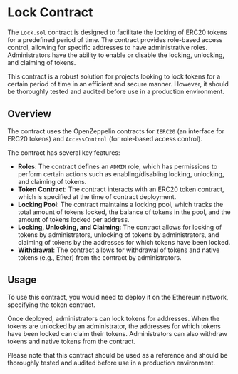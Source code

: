 # Lock Contract

The `Lock.sol` contract is designed to facilitate the locking of ERC20 tokens for a predefined period of time. The contract provides role-based access control, allowing for specific addresses to have administrative roles. Administrators have the ability to enable or disable the locking, unlocking, and claiming of tokens.

This contract is a robust solution for projects looking to lock tokens for a certain period of time in an efficient and secure manner. However, it should be thoroughly tested and audited before use in a production environment.

## Overview

The contract uses the OpenZeppelin contracts for `IERC20` (an interface for ERC20 tokens) and `AccessControl` (for role-based access control).

The contract has several key features:

- **Roles**: The contract defines an `ADMIN` role, which has permissions to perform certain actions such as enabling/disabling locking, unlocking, and claiming of tokens.
- **Token Contract**: The contract interacts with an ERC20 token contract, which is specified at the time of contract deployment.
- **Locking Pool**: The contract maintains a locking pool, which tracks the total amount of tokens locked, the balance of tokens in the pool, and the amount of tokens locked per address.
- **Locking, Unlocking, and Claiming**: The contract allows for locking of tokens by administrators, unlocking of tokens by administrators, and claiming of tokens by the addresses for which tokens have been locked.
- **Withdrawal**: The contract allows for withdrawal of tokens and native tokens (e.g., Ether) from the contract by administrators.

## Usage

To use this contract, you would need to deploy it on the Ethereum network, specifying the token contract.

Once deployed, administrators can lock tokens for addresses. When the tokens are unlocked by an administrator, the addresses for which tokens have been locked can claim their tokens. Administrators can also withdraw tokens and native tokens from the contract.

Please note that this contract should be used as a reference and should be thoroughly tested and audited before use in a production environment.
